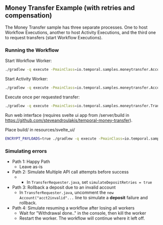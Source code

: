 ## Money Transfer Example (with retries and compensation)

The Money Transfer sample has three separate processes.
One to host Workflow Executions, another to host Activity Executions, and the third one to request transfers (start Workflow Executions).

### Running the Workflow

Start Workflow Worker:

```bash
./gradlew -q execute -PmainClass=io.temporal.samples.moneytransfer.AccountTransferWorker --console=plain
```

Start Activity Worker:

```bash
./gradlew -q execute -PmainClass=io.temporal.samples.moneytransfer.AccountActivityWorker --console=plain
```

Execute once per requested transfer:

```bash
./gradlew -q execute -PmainClass=io.temporal.samples.moneytransfer.TransferRequester
```

Run web interface (requires svelte ui app from /server/build in https://github.com/steveandroulakis/temporal-money-transfer).

Place build/ in resources/svelte_ui/
```bash
ENCRYPT_PAYLOADS=true ./gradlew -q execute -PmainClass=io.temporal.samples.moneytransfer.web.WebServer --console=plain
```

### **Simulating errors**

- Path 1: Happy Path
  - Leave as-is
- Path 2: Simulate Multiple API call attempts before success
  - - In `TransferRequester.java`, set `simulateDepositRetries = true`
- Path 3: Rollback a deposit due to an invalid account 
  - In `TransferRequester.java`, uncomment the `new Account("acct2invalid"...` line to simulate a **deposit** failure and rollback.
- Path 4: Simulate resuming a workflow after losing all workers
  - Wait for "Withdrawal done.." in the console, then kill the worker
  - Restart the worker. The workflow will continue where it left off.
